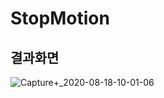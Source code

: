 # StopMotion

## 결과화면
![Capture+_2020-08-18-10-01-06](https://user-images.githubusercontent.com/50979183/90458632-e899cb00-e139-11ea-9a22-56cf3937d90c.png)
